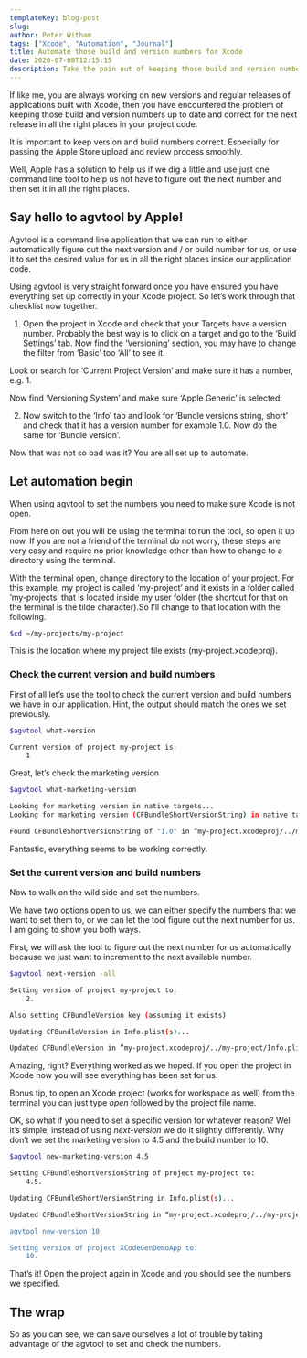 ```yaml
---
templateKey: blog-post
slug:
author: Peter Witham
tags: ["Xcode", "Automation", "Journal"]
title: Automate those build and version numbers for Xcode
date: 2020-07-08T12:15:15
description: Take the pain out of keeping those build and version numbers upto date with one simple tool.
---
```


If like me, you are always working on new versions and regular releases of applications built with Xcode, then you have encountered the problem of keeping those build and version numbers up to date and correct for the next release in all the right places in your project code.

It is important to keep version and build numbers correct. Especially for passing the Apple Store upload and review process smoothly.

Well, Apple has a solution to help us if we dig a little and use just one command line tool to help us not have to figure out the next number and then set it in all the right places.

## Say hello to agvtool by Apple!

Agvtool is a command line application that we can run to either automatically figure out the next version and / or build number for us, or use it to set the desired value for us in all the right places inside our application code.

Using agvtool is very straight forward once you have ensured you have everything set up correctly in your Xcode project. So let’s work through that checklist now together.

1. Open the project in Xcode and check that your Targets have a version number. Probably the best way is to click on a target and go to the ‘Build Settings’ tab. Now find the ‘Versioning’ section, you may have to change the filter from ‘Basic’ too ‘All’ to see it.

Look or search for ‘Current Project Version’ and make sure it has a number, e.g. 1.

Now find ‘Versioning System’ and make sure ‘Apple Generic’ is selected.

2. Now switch to the ‘Info’ tab and look for ‘Bundle versions string, short’ and check that it has a version number for example 1.0. Now do the same for ‘Bundle version’.

Now that was not so bad was it? You are all set up to automate.

## Let automation begin

When using agvtool to set the numbers you need to make sure Xcode is not open.

From here on out you will be using the terminal to run the tool, so open it up now. If you are not a friend of the terminal do not worry, these steps are very easy and require no prior knowledge other than how to change to a directory using the terminal.

With the terminal open, change directory to the location of your project. For this example, my project is called ‘my-project’ and it exists in a folder called ‘my-projects’ that is located inside my user folder (the shortcut for that on the terminal is the tilde character).So I’ll change to that location with the following.

```bash
$cd ~/my-projects/my-project
```

This is the location where my project file exists (my-project.xcodeproj).

### Check the current version and build numbers

First of all let’s use the tool to check the current version and build numbers we have in our application. Hint, the output should match the ones we set previously.

```bash
$agvtool what-version

Current version of project my-project is:
    1

```

Great, let’s check the marketing version

```bash
$agvtool what-marketing-version

Looking for marketing version in native targets...
Looking for marketing version (CFBundleShortVersionString) in native targets...

Found CFBundleShortVersionString of "1.0" in “my-project.xcodeproj/../my-project/Info.plist"

```

Fantastic, everything seems to be working correctly.

### Set the current version and build numbers

Now to walk on the wild side and set the numbers.

We have two options open to us, we can either specify the numbers that we want to set them to, or we can let the tool figure out the next number for us. I am going to show you both ways.

First, we will ask the tool to figure out the next number for us automatically because we just want to increment to the next available number.

```bash
$agvtool next-version -all

Setting version of project my-project to:
    2.

Also setting CFBundleVersion key (assuming it exists)

Updating CFBundleVersion in Info.plist(s)...

Updated CFBundleVersion in “my-project.xcodeproj/../my-project/Info.plist" to 2

```

Amazing, right? Everything worked as we hoped. If you open the project in Xcode now you will see everything has been set for us.

Bonus tip, to open an Xcode project (works for workspace as well) from the terminal you can just type _open_ followed by the project file name.

OK, so what if you need to set a specific version for whatever reason? Well it’s simple, instead of using _next-version_ we do it slightly differently. Why don’t we set the marketing version to 4.5 and the build number to 10.

```bash
$agvtool new-marketing-version 4.5

Setting CFBundleShortVersionString of project my-project to:
    4.5.

Updating CFBundleShortVersionString in Info.plist(s)...

Updated CFBundleShortVersionString in “my-project.xcodeproj/../my-project/Info.plist" to 4.5

agvtool new-version 10

Setting version of project XCodeGenDemoApp to:
    10.

```

That’s it! Open the project again in Xcode and you should see the numbers we specified.

## The wrap

So as you can see, we can save ourselves a lot of trouble by taking advantage of the agvtool to set and check the numbers.
